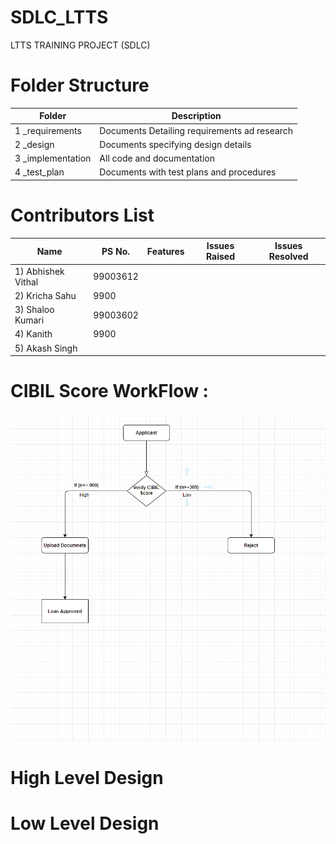 # SDLC_LTTS
LTTS TRAINING PROJECT (SDLC)

# Folder Structure

Folder |  Description
------------- | -------------
1 _requirements | Documents Detailing requirements ad research
2 _design  | Documents specifying design details
3 _implementation | All code and documentation
4 _test_plan | Documents with test plans and procedures

# Contributors List

Name |  PS No. | Features | Issues Raised | Issues Resolved
---- | --------|--------- | --------------|------------------
1) Abhishek Vithal | 99003612||
2) Kricha Sahu | 9900||
3) Shaloo Kumari | 99003602||
4) Kanith | 9900||
5) Akash Singh |||

# CIBIL Score WorkFlow :
![alt text](https://github.com/99003612/SDLC_LTTS/blob/main/CIBIL%20SCORE%20WORKFLOW.png)

# High Level Design




# Low Level Design


